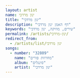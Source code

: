 ```yaml
---
layout: artist
name: ינון מרדכי
title: "ינון מרדכי"
description: "דף האמן ינון מרדכי"
keywords: "שירים, מוזיקה, ינון מרדכי"
permalink: /artists/ינון-מרדכי/
redirect_from:
  - /artists/list/ינון מרדכי
songs:
  - number: "32809"
    name: "מחרוזת פורים"
    album: "סינגלים"
    artist: "ינון מרדכי"
---
```

